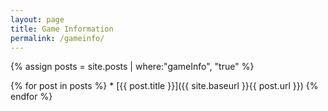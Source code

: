 ```yaml
---
layout: page
title: Game Information
permalink: /gameinfo/
---
```


{% assign posts = site.posts | where:"gameInfo", "true" %}

{% for post in posts %}
	*   [{{ post.title }}]({{ site.baseurl }}{{ post.url }})
{% endfor %}
